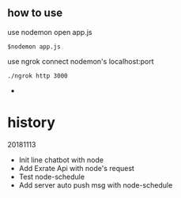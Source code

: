

## how to use

use nodemon open app.js

`$nodemon app.js`

use ngrok connect nodemon's localhost:port

`./ngrok http 3000`

-

# history

20181113
- Init line chatbot with node
- Add Exrate Api with node's request
- Test node-schedule
- Add server auto push msg with node-schedule
